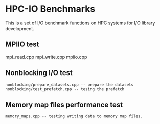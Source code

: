 # HPC-IO Benchmarks 
This is a set of I/O benchmark functions on HPC systems for I/O library development. 


## MPIIO test
mpi_read.cpp
mpi_write.cpp
mpiio.cpp


## Nonblocking I/O test 
    nonblocking/prepare_datasets.cpp -- prepare the datasets
    nonblocking/test_prefetch.cpp -- tesing the prefetch

## Memory map files performance test
    memory_maps.cpp -- testing writing data to memory map files. 
